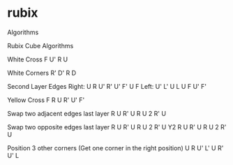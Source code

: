 # rubix
Algorithms

Rubix Cube Algorithms

White Cross
F U' R U

White Corners
R' D' R D

Second Layer Edges
Right:	U R U' R' U' F' U F
Left:	U' L' U L U F U' F'

Yellow Cross
F R U R' U' F'

Swap two adjacent edges last layer
R U R' U R U 2 R' U

Swap two opposite edges last layer
R U R' U R U 2 R' U 
Y2 
R U R' U R U 2 R' U

Position 3 other corners (Get one corner in the right position)
U R U' L' U R' U' L
